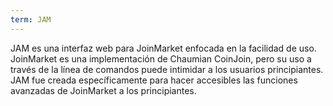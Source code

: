 ```yaml
---
term: JAM
---
```


JAM es una interfaz web para JoinMarket enfocada en la facilidad de uso. JoinMarket es una implementación de Chaumian CoinJoin, pero su uso a través de la línea de comandos puede intimidar a los usuarios principiantes. JAM fue creada específicamente para hacer accesibles las funciones avanzadas de JoinMarket a los principiantes.